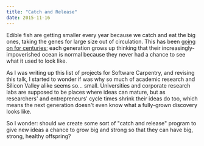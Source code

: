 ```yaml
---
title: "Catch and Release"
date: 2015-11-16
---
```

<p>
  Edible fish are getting smaller every year
  because we catch and eat the big ones,
  taking the genes for large size out of circulation.
  This has been <a href="http://www.amazon.com/Mortal-Sea-Fishing-Atlantic-Sail/dp/0674047656/">going on for centuries</a>;
  each generation grows up thinking that their increasingly-impoverished ocean is normal
  because they never had a chance to see what it used to look like.
</p>
<p>
  As I was writing up this list of projects for Software Carpentry,
  and revising this talk,
  I started to wonder if was why so much of academic research and Silicon Valley alike seems so… small.
  Universities and corporate research labs are supposed to be places where ideas can mature,
  but as researchers' and entrepreneurs' cycle times shrink their ideas do too,
  which means the next generation doesn't even know what a fully-grown discovery looks like.
</p>
<p>
  So I wonder:
  should we create some sort of "catch and release" program
  to give new ideas a chance to grow big and strong
  so that they can have big, strong, healthy offspring?
</p>

